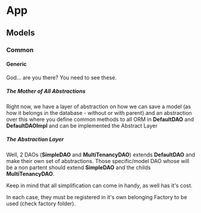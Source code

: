 # App

## Models

### Common

#### Generic

God... are you there? You need to see these.

##### The Mother of All Abstractions

Right now, we have a layer of abstraction on how we can save a model (as how it belongs in the database - without or with parent) and an abstraction over this where you define common methods to all ORM in **DefaultDAO** and **DefaultDAOImpl** and can be implemented the Abstract Layer

##### The Abstraction Layer

Well, 2 DAOs (**SimpleDAO** and **MultiTenancyDAO**) extends **DefaultDAO** and make their own set of abstractions. Those specific/model DAO whose will be a non partent should extend **SimpleDAO** and the childs **MultiTenancyDAO**.

Keep in mind that all simplification can come in handy, as well has it's cost.

In each case, they must be registered in it's own belonging Factory to be used (check factory folder).
